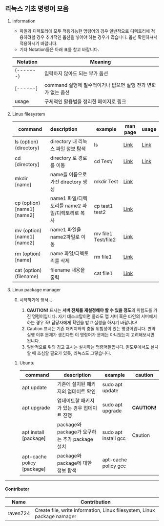 ## 리눅스 기초 명령어 모음

1. Information

   * 파일과 디렉토리에 모두 적용가능한 명령어의 경우 일반적으로 디렉토리에 적용하려할 경우 추가적인 옵션을 넣어야 하는 경우가 많습니다. 옵션 확인하셔서 적용하시기 바랍니다.
   * 기타 Notation들은 아래 표를 참고 바랍니다.

   | Notation  | Meaning                                                      |
   | --------- | ------------------------------------------------------------ |
   | (-------) | 입력하지 않아도 되는 부가 옵션                               |
   | [------]  | command 실행에 필수적이거나 없으면 실행 전과 변화가 없는 옵션 |
   | usage     | 구체적인 활용법을 정리한 페이지로 링크                       |

   

2. Linux filesystem

   | command     | description | example | man page | usage |
   | ----------- | :---------- | ----------- | ----------- | ----------- |
   | ls (option) (directory) | directory 내 리눅스 파일 정보 탐색 | ls | [Link](https://man7.org/linux/man-pages/man1/ls.1.html) | [Link](./LinuxCommand/ls.md) |
   | cd [directory] | directory 로 경로를 이동 | cd Test/ | [Link](https://man7.org/linux/man-pages/man1/cd.1p.html) | [Link](./LinuxCommand/cd.md) |
   | mkdir [name] | name을 이름으로 가진 directory 생성 | mkdir Test | [Link](https://man7.org/linux/man-pages/man1/mkdir.1.html) |  |
   | cp (option) [name1] [name2] | name1 파일/디렉토리를 name2 파일/디렉토리로 복사 | cp test1 test2 | [Link](https://man7.org/linux/man-pages/man1/cp.1.html) |  |
   | mv (option) [name1] [name2] | name1 파일을 name2파일로 이동 | mv file1 Test/file2 | [Link](https://man7.org/linux/man-pages/man1/mv.1.html) |  |
   | rm (option) [name] | name 파일/디렉토리를 삭제 | rm file1 | [Link](https://man7.org/linux/man-pages/man1/rm.1.html) |  |
   | cat (option) (filename) | filename 내용을 출력 | cat file1 | [Link](https://man7.org/linux/man-pages/man1/cat.1.html) |  |
   
    
   
3. Linux package manager

   0. 시작하기에 앞서...
      1. **CAUTION!** 표시는 **서버 전체를 재설정해야 할 수 있을 정도**의 위험도를 가진 명령어입니다. 자기 데스크탑이면 몰라도 랩 서버 혹은 타인의 서버에서 하는 경우 꼭! 담당자에게 확인을 받고 실행을 하시기 바랍니다!
      2. Caution 표시는 기존 패키지와의 충돌 위험성이 있는 명령어입니다. 만약 실행 이후 문제가 생긴다면 이 명령어가 문제는 아니었는지 고려해보시면 됩니다.
      3. 일반적으로 위의 경고 표시는 설치하는 명령어들입니다. 윈도우에서도 설치할 때 조심할 필요가 있듯, 리눅스도 그렇습니다.

   1. Ubuntu

      | command                    | description                                    | example              | caution      |
      | -------------------------- | ---------------------------------------------- | -------------------- | ------------ |
      | apt update                 | 기존에 설치된 패키지의 업데이트 확인           | sudo apt update      |              |
      | apt upgrade                | 업데이트할 패키지가 있는 경우 업데이트 진행    | sudo apt upgrade     | **CAUTION!** |
      | apt install [package]      | package와 package가 요구하는 추가 package 설치 | sudo apt install gcc | Caution      |
      | apt-cache policy [package] | package와 package에 대한 정보 탐색             | apt-cache policy gcc |              |

      



------------------------------------

<h4> Contributor</h4>

| Name     | Contribution                                                 |
| -------- | ------------------------------------------------------------ |
| raven724 | Create file, write information, Linux filesystem, Linux package namager |





